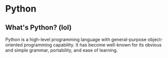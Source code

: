 # Python

## What's Python? (lol)
Python is a high-level programming language with general-purpose object-oriented programming capability. It has become well-known for its obvious and simple grammar, portability, and ease of learning.
